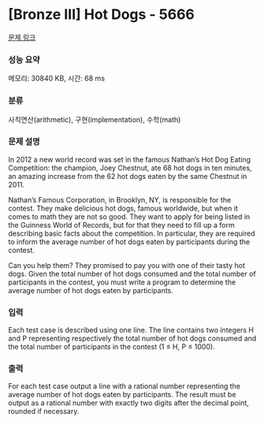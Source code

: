 # [Bronze III] Hot Dogs - 5666 

[문제 링크](https://www.acmicpc.net/problem/5666) 

### 성능 요약

메모리: 30840 KB, 시간: 68 ms

### 분류

사칙연산(arithmetic), 구현(implementation), 수학(math)

### 문제 설명

<p>In 2012 a new world record was set in the famous Nathan’s Hot Dog Eating Competition: the champion, Joey Chestnut, ate 68 hot dogs in ten minutes, an amazing increase from the 62 hot dogs eaten by the same Chestnut in 2011.</p>

<p>Nathan’s Famous Corporation, in Brooklyn, NY, is responsible for the contest. They make delicious hot dogs, famous worldwide, but when it comes to math they are not so good. They want to apply for being listed in the Guinness World of Records, but for that they need to fill up a form describing basic facts about the competition. In particular, they are required to inform the average number of hot dogs eaten by participants during the contest.</p>

<p>Can you help them? They promised to pay you with one of their tasty hot dogs. Given the total number of hot dogs consumed and the total number of participants in the contest, you must write a program to determine the average number of hot dogs eaten by participants.</p>

### 입력 

 <p>Each test case is described using one line. The line contains two integers H and P representing respectively the total number of hot dogs consumed and the total number of participants in the contest (1 ≤ H, P ≤ 1000).</p>

### 출력 

 <p>For each test case output a line with a rational number representing the average number of hot dogs eaten by participants. The result must be output as a rational number with exactly two digits after the decimal point, rounded if necessary.</p>

